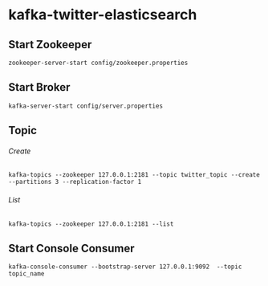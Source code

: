 # kafka-twitter-elasticsearch

## Start Zookeeper
    zookeeper-server-start config/zookeeper.properties

## Start Broker
    kafka-server-start config/server.properties

## Topic
###### Create
    kafka-topics --zookeeper 127.0.0.1:2181 --topic twitter_topic --create --partitions 3 --replication-factor 1
###### List
    kafka-topics --zookeeper 127.0.0.1:2181 --list

## Start Console Consumer
    kafka-console-consumer --bootstrap-server 127.0.0.1:9092  --topic topic_name 
